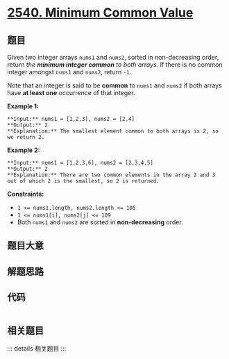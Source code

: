 # [2540. Minimum Common Value](https://leetcode.com/problems/minimum-common-value)

## 题目

Given two integer arrays `nums1` and `nums2`, sorted in non-decreasing order,
return _the **minimum integer common** to both arrays_. If there is no common
integer amongst `nums1` and `nums2`, return `-1`.

Note that an integer is said to be **common** to `nums1` and `nums2` if both
arrays have **at least one** occurrence of that integer.



**Example 1:**

    
    
    **Input:** nums1 = [1,2,3], nums2 = [2,4]
    **Output:** 2
    **Explanation:** The smallest element common to both arrays is 2, so we return 2.
    

**Example 2:**

    
    
    **Input:** nums1 = [1,2,3,6], nums2 = [2,3,4,5]
    **Output:** 2
    **Explanation:** There are two common elements in the array 2 and 3 out of which 2 is the smallest, so 2 is returned.
    



**Constraints:**

  * `1 <= nums1.length, nums2.length <= 105`
  * `1 <= nums1[i], nums2[j] <= 109`
  * Both `nums1` and `nums2` are sorted in **non-decreasing** order.


## 题目大意

## 解题思路

## 代码

```javascript

```

## 相关题目

::: details 相关题目
:::
